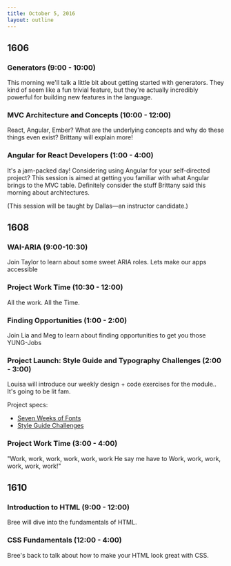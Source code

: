 ```yaml
---
title: October 5, 2016
layout: outline
---
```


## 1606

### Generators (9:00 - 10:00)

This morning we'll talk a little bit about getting started with generators. They kind of seem like a fun trivial feature, but they're actually incredibly powerful for building new features in the language.

### MVC Architecture and Concepts (10:00 - 12:00)

React, Angular, Ember? What are the underlying concepts and why do these things even exist? Brittany will explain more!

### Angular for React Developers (1:00 - 4:00)

It's a jam-packed day! Considering using Angular for your self-directed project? This session is aimed at getting you familiar with what Angular brings to the MVC table. Definitely consider the stuff Brittany said this morning about architectures.

(This session will be taught by Dallas—an instructor candidate.)

## 1608

### WAI-ARIA (9:00-10:30)

Join Taylor to learn about some sweet ARIA roles. Lets make our apps accessible

### Project Work Time (10:30 - 12:00)

All the work. All the Time.

### Finding Opportunities (1:00 - 2:00)

Join Lia and Meg to learn about finding opportunities to get you those YUNG-Jobs

### Project Launch: Style Guide and Typography Challenges (2:00 - 3:00)

Louisa will introduce our weekly design + code exercises for the module.. It's going to be lit fam.

Project specs:

- [Seven Weeks of Fonts](http://frontend.turing.io/projects/seven-weeks-of-fonts.html)
- [Style Guide Challenges](http://frontend.turing.io/projects/style-guide-challenges.html)

### Project Work Time (3:00 - 4:00)

"Work, work, work, work, work, work
He say me have to
Work, work, work, work, work, work!"

## 1610

### Introduction to HTML (9:00 - 12:00)

Bree will dive into the fundamentals of HTML.

### CSS Fundamentals (12:00 - 4:00)

Bree's back to talk about how to make your HTML look great with CSS.
